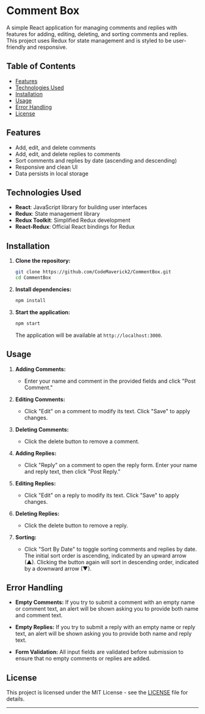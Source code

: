 # Comment Box

A simple React application for managing comments and replies with features for adding, editing, deleting, and sorting comments and replies. This project uses Redux for state management and is styled to be user-friendly and responsive.

## Table of Contents

- [Features](#features)
- [Technologies Used](#technologies-used)
- [Installation](#installation)
- [Usage](#usage)
- [Error Handling](#error-handling)
- [License](#license)

## Features

- Add, edit, and delete comments
- Add, edit, and delete replies to comments
- Sort comments and replies by date (ascending and descending)
- Responsive and clean UI
- Data persists in local storage

## Technologies Used

- **React**: JavaScript library for building user interfaces
- **Redux**: State management library
- **Redux Toolkit**: Simplified Redux development
- **React-Redux**: Official React bindings for Redux

## Installation

1. **Clone the repository:**

   ```bash
   git clone https://github.com/CodeMaverick2/CommentBox.git
   cd CommentBox
   ```

2. **Install dependencies:**

   ```bash
   npm install
   ```

3. **Start the application:**

   ```bash
   npm start
   ```

   The application will be available at `http://localhost:3000`.

## Usage

1. **Adding Comments:**
   - Enter your name and comment in the provided fields and click "Post Comment."

2. **Editing Comments:**
   - Click "Edit" on a comment to modify its text. Click "Save" to apply changes.

3. **Deleting Comments:**
   - Click the delete button to remove a comment.

4. **Adding Replies:**
   - Click "Reply" on a comment to open the reply form. Enter your name and reply text, then click "Post Reply."

5. **Editing Replies:**
   - Click "Edit" on a reply to modify its text. Click "Save" to apply changes.

6. **Deleting Replies:**
   - Click the delete button to remove a reply.

7. **Sorting:**
   - Click "Sort By Date" to toggle sorting comments and replies by date. The initial sort order is ascending, indicated by an upward arrow (▲). Clicking the button again will sort in descending order, indicated by a downward arrow (▼).

## Error Handling

- **Empty Comments:** If you try to submit a comment with an empty name or comment text, an alert will be shown asking you to provide both name and comment text.

- **Empty Replies:** If you try to submit a reply with an empty name or reply text, an alert will be shown asking you to provide both name and reply text.

- **Form Validation:** All input fields are validated before submission to ensure that no empty comments or replies are added.

## License

This project is licensed under the MIT License - see the [LICENSE](LICENSE) file for details.

---